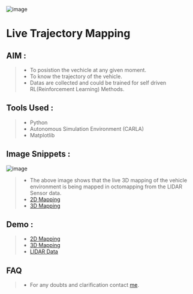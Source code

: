 ![image](https://drive.google.com/uc?export=view&id=1B0JvGMQ-82EKqNvgSZ5_VIdMurqXKhw2)
# Live Trajectory Mapping

## AIM :

> * To posistion the vechicle at any given moment.
> * To know the trajectory of the vehicle.
> * Datas are collected and could be trained for self driven RL(Reinforcement Learning) Methods.

## Tools Used :

> * Python
> * Autonomous Simulation Environment (CARLA)
> * Matplotlib 

## Image Snippets :
![image](https://drive.google.com/uc?export=view&id=1A6OFR4uvIXJW1bOay3sb0UK7kaJEI3Wb)
> * The above image shows that the live 3D mapping of the vehicle environment is being mapped in octomapping from the LIDAR Sensor data.
> * [2D Mapping](https://drive.google.com/file/d/1LWp_rVuMxzUJH_ktsICXolQ81RMAvLxj/view?usp=sharing)
> * [3D Mapping](https://drive.google.com/file/d/1A6OFR4uvIXJW1bOay3sb0UK7kaJEI3Wb/view?usp=sharing)

## Demo :

> * [2D Mapping](https://drive.google.com/file/d/1EPSviJWYhFz1OgGaRr1TDBjUgJc5f9J8/view?usp=sharing)
> * [3D Mapping](https://drive.google.com/file/d/1RVtKyVh_ch5u7UAFttVqB0qMmcat1LUF/view?usp=sharing)
> * [LIDAR Data](https://drive.google.com/file/d/1RNi53ga4ZRSVpN7BXd8prToUqizNgccA/view?usp=sharing)

 ## FAQ
 
 >   * For any doubts and clarification contact [me](https://www.linkedin.com/in/rajith-rahul-kumar-a55398120/).
